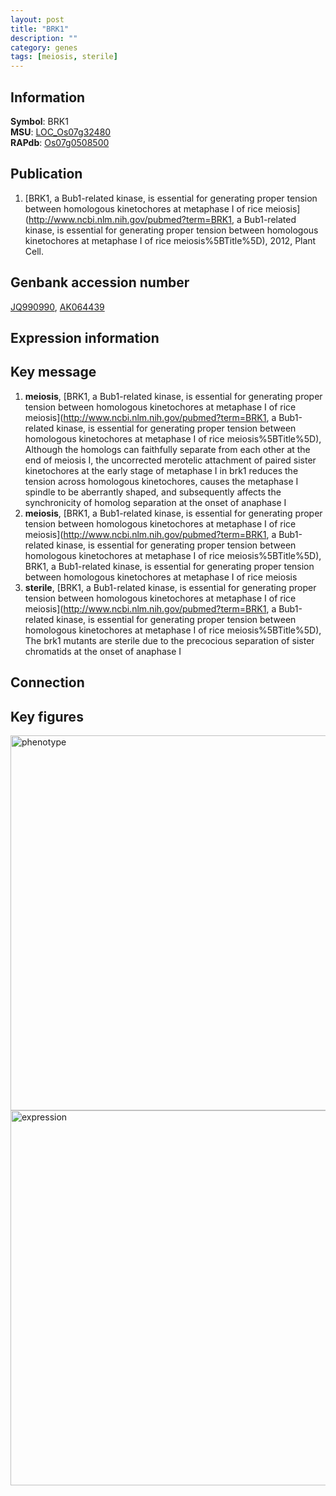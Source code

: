 ```yaml
---
layout: post
title: "BRK1"
description: ""
category: genes
tags: [meiosis, sterile]
---
```


## Information
__Symbol__: BRK1  
__MSU__: [LOC_Os07g32480](http://rice.plantbiology.msu.edu/cgi-bin/ORF_infopage.cgi?orf=LOC_Os07g32480)  
__RAPdb__: [Os07g0508500](http://rapdb.dna.affrc.go.jp/viewer/gbrowse_details/irgsp1?name=Os07g0508500)  

## Publication
1. [BRK1, a Bub1-related kinase, is essential for generating proper tension between homologous kinetochores at metaphase I of rice meiosis](http://www.ncbi.nlm.nih.gov/pubmed?term=BRK1, a Bub1-related kinase, is essential for generating proper tension between homologous kinetochores at metaphase I of rice meiosis%5BTitle%5D), 2012, Plant Cell.

## Genbank accession number
[JQ990990](http://www.ncbi.nlm.nih.gov/nuccore/JQ990990), [AK064439](http://www.ncbi.nlm.nih.gov/nuccore/AK064439)  

## Expression information

## Key message
1. __meiosis__, [BRK1, a Bub1-related kinase, is essential for generating proper tension between homologous kinetochores at metaphase I of rice meiosis](http://www.ncbi.nlm.nih.gov/pubmed?term=BRK1, a Bub1-related kinase, is essential for generating proper tension between homologous kinetochores at metaphase I of rice meiosis%5BTitle%5D),  Although the homologs can faithfully separate from each other at the end of meiosis I, the uncorrected merotelic attachment of paired sister kinetochores at the early stage of metaphase I in brk1 reduces the tension across homologous kinetochores, causes the metaphase I spindle to be aberrantly shaped, and subsequently affects the synchronicity of homolog separation at the onset of anaphase I
2. __meiosis__, [BRK1, a Bub1-related kinase, is essential for generating proper tension between homologous kinetochores at metaphase I of rice meiosis](http://www.ncbi.nlm.nih.gov/pubmed?term=BRK1, a Bub1-related kinase, is essential for generating proper tension between homologous kinetochores at metaphase I of rice meiosis%5BTitle%5D), BRK1, a Bub1-related kinase, is essential for generating proper tension between homologous kinetochores at metaphase I of rice meiosis
3. __sterile__, [BRK1, a Bub1-related kinase, is essential for generating proper tension between homologous kinetochores at metaphase I of rice meiosis](http://www.ncbi.nlm.nih.gov/pubmed?term=BRK1, a Bub1-related kinase, is essential for generating proper tension between homologous kinetochores at metaphase I of rice meiosis%5BTitle%5D),  The brk1 mutants are sterile due to the precocious separation of sister chromatids at the onset of anaphase I

## Connection

## Key figures
<img src="http://ricencode.github.io/images/BRK1.pheno.png" alt="phenotype"  style="width: 600px;"/>

<img src="http://ricencode.github.io/images/BRK1.exp.png" alt="expression"  style="width: 600px;"/>


